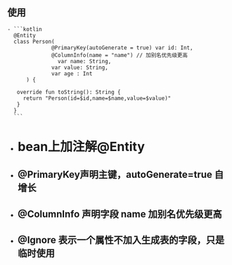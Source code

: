 ## 使用
	- ```kotlin
	  @Entity
	  class Person(
	              @PrimaryKey(autoGenerate = true) var id: Int,
	              @ColumnInfo(name = "name") // 加别名优先级更高
	     			var name: String,
	              var value: String,
	              var age : Int
	      ) {
	  
	   override fun toString(): String {
	   	 return "Person(id=$id,name=$name,value=$value)"
	   }
	  }
	  ```
- # bean上加注解@Entity
- ## @PrimaryKey声明主键，autoGenerate=true  自增长
- ## @ColumnInfo 声明字段 name 加别名优先级更高
- ## @Ignore 表示一个属性不加入生成表的字段，只是临时使用